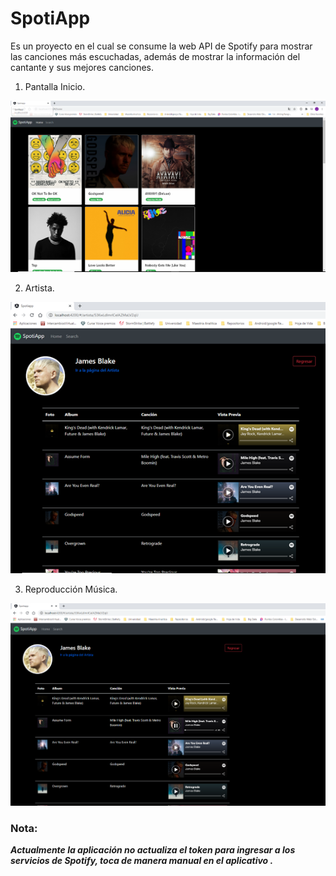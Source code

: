 
# SpotiApp


Es un proyecto en el cual se consume la web API de Spotify para mostrar las canciones más escuchadas, además de mostrar la información del cantante y sus mejores canciones. 

1. Pantalla Inicio.

![Pantalla Inicio](https://github.com/CamiloCastellanos/Angular/blob/master/4-Proyecto/Imagenes/Portada.png)

2. Artista.

![Artista](https://github.com/CamiloCastellanos/Angular/blob/master/4-Proyecto/Imagenes/Artista.png)

3. Reproducción Música.

![Reproducción Música](https://github.com/CamiloCastellanos/Angular/blob/master/4-Proyecto/Imagenes/Reproduccion.png)



### Nota:

***Actualmente la aplicación no actualiza el token para ingresar a los servicios de Spotify, toca de manera manual en el aplicativo .***
